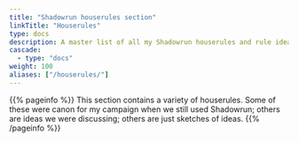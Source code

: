 ```yaml
---
title: "Shadowrun houserules section"
linkTitle: "Houserules"
type: docs
description: A master list of all my Shadowrun houserules and rule ideas
cascade:
  - type: "docs"
weight: 100  
aliases: ["/houserules/"]
---
```


{{% pageinfo %}} 
This section contains a variety of houserules. Some of these were canon for my campaign when we still used Shadowrun; others are ideas we were discussing; others are just sketches of ideas.
{{% /pageinfo %}}
